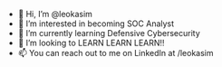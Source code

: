 - 👋 Hi, I’m @leokasim
- 👀 I’m interested in becoming SOC Analyst
- 🌱 I’m currently learning Defensive Cybersecurity
- 💞️ I’m looking to LEARN LEARN LEARN!!
- 📫 You can reach out to me on LinkedIn at /leokasim

<!---
leokasim/leokasim is a ✨ special ✨ repository because its `README.md` (this file) appears on your GitHub profile.
You can click the Preview link to take a look at your changes.
--->
